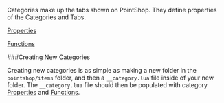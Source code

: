<p class="lead">Categories make up the tabs shown on PointShop. They define properties of the Categories and Tabs.</p>

<a href="/categories/properties" class="button">Properties <i class="fa fa-chevron-right"></i></a>

<a href="/categories/functions" class="button">Functions <i class="fa fa-chevron-right"></i></a>

###<a name="creating-new-categories"></a>Creating New Categories

Creating new categories is as simple as making a new folder in the `pointshop/items` folder, and then a `__category.lua` file inside of your new folder. The `__category.lua` file should then be populated with category [Properties](/categories/properties) and [Functions](/categories/functions).
